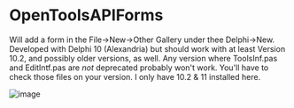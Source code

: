 # OpenToolsAPIForms
Will add a form in the File->New->Other Gallery under thee Delphi->New. Developed with Delphi 10 (Alexandria) but should work with at least Version 10.2, and possibly older versions, as well.
Any version where ToolsInf.pas and EditIntf.pas are *not* deprecated probably won't work. You'll have to check those files on your version. I only have 10.2 & 11 installed here.

![image](https://github.com/ntavendale/OpenToolsAPIForms/assets/38380983/708ee56b-2b2b-4e14-a637-4bb123f86926)


